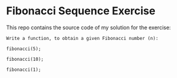# Fibonacci Sequence Exercise

This repo contains the source code of my solution for the exercise:

```
Write a function, to obtain a given Fibonacci number (n):

fibonacci(5);

fibonacci(10);

fibonacci(1);
```

